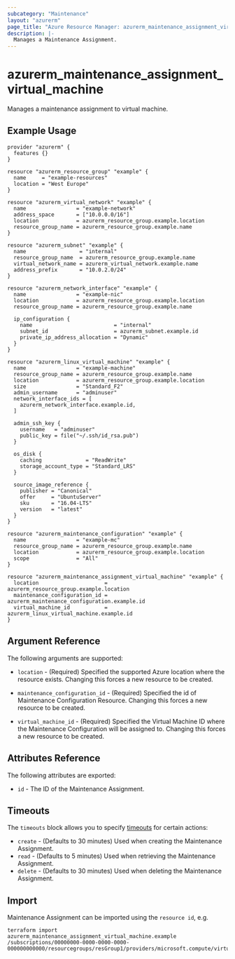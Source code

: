 ```yaml
---
subcategory: "Maintenance"
layout: "azurerm"
page_title: "Azure Resource Manager: azurerm_maintenance_assignment_virtual_machine"
description: |-
  Manages a Maintenance Assignment.
---
```


# azurerm_maintenance_assignment_virtual_machine

Manages a maintenance assignment to virtual machine.

## Example Usage

```hcl
provider "azurerm" {
  features {}
}

resource "azurerm_resource_group" "example" {
  name     = "example-resources"
  location = "West Europe"
}

resource "azurerm_virtual_network" "example" {
  name                = "example-network"
  address_space       = ["10.0.0.0/16"]
  location            = azurerm_resource_group.example.location
  resource_group_name = azurerm_resource_group.example.name
}

resource "azurerm_subnet" "example" {
  name                 = "internal"
  resource_group_name  = azurerm_resource_group.example.name
  virtual_network_name = azurerm_virtual_network.example.name
  address_prefix       = "10.0.2.0/24"
}

resource "azurerm_network_interface" "example" {
  name                = "example-nic"
  location            = azurerm_resource_group.example.location
  resource_group_name = azurerm_resource_group.example.name

  ip_configuration {
    name                          = "internal"
    subnet_id                     = azurerm_subnet.example.id
    private_ip_address_allocation = "Dynamic"
  }
}

resource "azurerm_linux_virtual_machine" "example" {
  name                = "example-machine"
  resource_group_name = azurerm_resource_group.example.name
  location            = azurerm_resource_group.example.location
  size                = "Standard_F2"
  admin_username      = "adminuser"
  network_interface_ids = [
    azurerm_network_interface.example.id,
  ]

  admin_ssh_key {
    username   = "adminuser"
    public_key = file("~/.ssh/id_rsa.pub")
  }

  os_disk {
    caching              = "ReadWrite"
    storage_account_type = "Standard_LRS"
  }

  source_image_reference {
    publisher = "Canonical"
    offer     = "UbuntuServer"
    sku       = "16.04-LTS"
    version   = "latest"
  }
}

resource "azurerm_maintenance_configuration" "example" {
  name                = "example-mc"
  resource_group_name = azurerm_resource_group.example.name
  location            = azurerm_resource_group.example.location
  scope               = "All"
}

resource "azurerm_maintenance_assignment_virtual_machine" "example" {
  location                     = azurerm_resource_group.example.location
  maintenance_configuration_id = azurerm_maintenance_configuration.example.id
  virtual_machine_id           = azurerm_linux_virtual_machine.example.id
}
```

## Argument Reference

The following arguments are supported:

* `location` - (Required) Specified the supported Azure location where the resource exists. Changing this forces a new resource to be created.

* `maintenance_configuration_id` - (Required) Specified the id of Maintenance Configuration Resource. Changing this forces a new resource to be created.

* `virtual_machine_id` - (Required) Specified the Virtual Machine ID where the Maintenance Configuration will be assigned to. Changing this forces a new resource to be created.

## Attributes Reference

The following attributes are exported:

* `id` - The ID of the Maintenance Assignment.

## Timeouts

The `timeouts` block allows you to specify [timeouts](https://www.terraform.io/docs/configuration/resources.html#timeouts) for certain actions:

* `create` - (Defaults to 30 minutes) Used when creating the Maintenance Assignment.
* `read` - (Defaults to 5 minutes) Used when retrieving the Maintenance Assignment.
* `delete` - (Defaults to 30 minutes) Used when deleting the Maintenance Assignment.

## Import

Maintenance Assignment can be imported using the `resource id`, e.g.

```shell
terraform import azurerm_maintenance_assignment_virtual_machine.example /subscriptions/00000000-0000-0000-0000-000000000000/resourcegroups/resGroup1/providers/microsoft.compute/virtualMachines/vm1/providers/Microsoft.Maintenance/configurationAssignments/assign1
```

